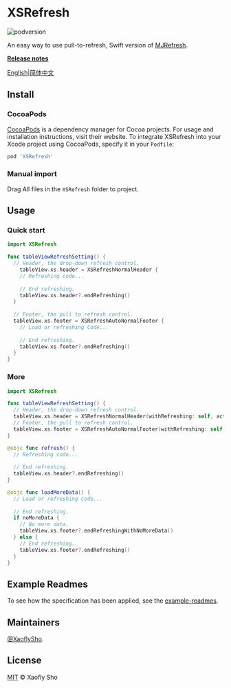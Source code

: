 # XSRefresh

![podversion](https://img.shields.io/cocoapods/v/XSRefresh.svg)

An easy way to use pull-to-refresh, Swift version of [MJRefresh](https://github.com/CoderMJLee/MJRefresh).

**[Release notes](https://github.com/XaoflySho/XSRefresh/releases)**

[English](README.md)|[简体中文](Readme/README.zh_CN.md)

## Install

### CocoaPods

[CocoaPods](https://cocoapods.org/) is a dependency manager for Cocoa projects. For usage and installation instructions, visit their website. To integrate XSRefresh into your Xcode project using CocoaPods, specify it in your `Podfile`:

```ruby
pod 'XSRefresh'
```

### Manual import

Drag All files in the `XSRefresh` folder to project.

## Usage

### Quick start

```swift 
import XSRefresh

func tableViewRefreshSetting() {
  // Header, the drop-down refresh control.
	tableView.xs.header = XSRefreshNormalHeader {
    // Refreshing code...
	  
    // End refreshing.
    tableView.xs.header?.endRefreshing()
  }
	
  // Footer, the pull to refresh control.
  tableView.xs.footer = XSRefreshAutoNormalFooter {
    // Load or refreshing Code...
    
    // End refreshing.
    tableView.xs.footer?.endRefreshing()
  }
}
```

### More

```swift
import XSRefresh

func tableViewRefreshSetting() {
  // Header, the drop-down refresh control.
  tableView.xs.header = XSRefreshNormalHeader(withRefreshing: self, action: #selector(refresh))
  // Footer, the pull to refresh control.
  tableView.xs.footer = XSRefreshAutoNormalFooter(withRefreshing: self, action: #selector(loadMoreData))
}

@objc func refresh() {
  // Refreshing code...
  
  // End refreshing.
  tableView.xs.header?.endRefreshing()
}

@objc func loadMoreData() {
  // Load or refreshing Code...
  
  // End refreshing.
  if noMoreData {
    // No more data.
    tableView.xs.footer?.endRefreshingWithNoMoreData()
  } else {
    // End refreshing.
    tableView.xs.footer?.endRefreshing()
  }
}
```

## Example Readmes

To see how the specification has been applied, see the [example-readmes](../Example/README.md).

## Maintainers

[@XaoflySho](https://github.com/XaoflySho).

## License

[MIT](https://github.com/RichardLitt/standard-readme/blob/master/LICENSE) © Xaofly Sho

